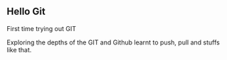 ## Hello Git
First time trying out GIT

Exploring the depths of the GIT and Github
learnt to push, pull and stuffs like that.